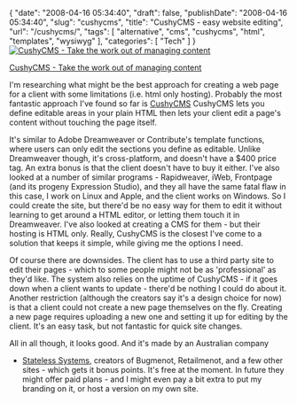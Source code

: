 {
    "date": "2008-04-16 05:34:40",
    "draft": false,
    "publishDate": "2008-04-16 05:34:40",
    "slug": "cushycms",
    "title": "CushyCMS - easy website editing",
    "url": "\/cushycms\/",
    "tags": [
        "alternative",
        "cms",
        "cushycms",
        "html",
        "templates",
        "wysiwyg"
    ],
    "categories": [
        "Tech"
    ]
}[![CushyCMS - Take the work out of managing
content](//turbo.geekorium.com.au/images/6t9_bor_rou_sha.jpg "CushyCMS - Take the work out of managing content")](http://www.cushycms.com/)

[CushyCMS - Take the work out of managing
content](http://www.cushycms.com/%3C/figcaption%3E)

I'm researching what might be the best approach for creating a web page
for a client with some limitations (i.e. html only hosting). Probably
the most fantastic approach I've found so far is
[CushyCMS](http://www.cushycms.com/) CushyCMS lets you define editable
areas in your plain HTML then lets your client edit a page's content
without touching the page itself.

It's similar to Adobe Dreamweaver or Contribute's template functions,
where users can only edit the sections you define as editable. Unlike
Dreamweaver though, it's cross-platform, and doesn't have a \$400 price
tag. An extra bonus is that the client doesn't have to buy it either.
I've also looked at a number of similar programs - Rapidweaver, iWeb,
Frontpage (and its progeny Expression Studio), and they all have the
same fatal flaw in this case, I work on Linux and Apple, and the client
works on Windows. So I could create the site, but there'd be no easy way
for them to edit it without learning to get around a HTML editor, or
letting them touch it in Dreamweaver. I've also looked at creating a CMS
for them - but their hosting is HTML only. Really, CushyCMS is the
closest I've come to a solution that keeps it simple, while giving me
the options I need.

Of course there are downsides. The client has to use a third party site
to edit their pages - which to some people might not be as
'professional' as they'd like. The system also relies on the uptime of
CushyCMS - if it goes down when a client wants to update - there'd be
nothing I could do about it. Another restriction (although the creators
say it's a design choice for now) is that a client could not create a
new page themselves on the fly. Creating a new page requires uploading a
new one and setting it up for editing by the client. It's an easy task,
but not fantastic for quick site changes.

All in all though, it looks good. And it's made by an Australian company
- [Stateless Systems](http://www.statelesssystems.com/), creators of
Bugmenot, Retailmenot, and a few other sites - which gets it bonus
points. It's free at the moment. In future they might offer paid plans -
and I might even pay a bit extra to put my branding on it, or host a
version on my own site.